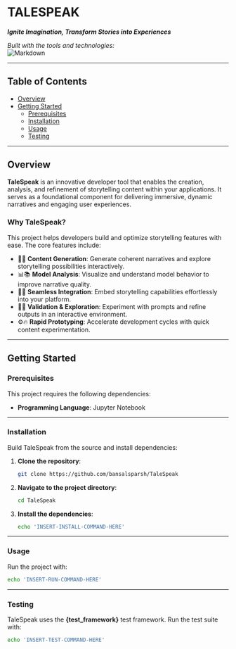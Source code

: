 # TALESPEAK  
**_Ignite Imagination, Transform Stories into Experiences_**


_Built with the tools and technologies:_  
![Markdown](https://img.shields.io/badge/built_with-Markdown-black)

---

## Table of Contents
- [Overview](#overview)  
- [Getting Started](#getting-started)  
  - [Prerequisites](#prerequisites)  
  - [Installation](#installation)  
  - [Usage](#usage)  
  - [Testing](#testing)

---

## Overview

**TaleSpeak** is an innovative developer tool that enables the creation, analysis, and refinement of storytelling content within your applications. It serves as a foundational component for delivering immersive, dynamic narratives and engaging user experiences.

### Why TaleSpeak?

This project helps developers build and optimize storytelling features with ease. The core features include:

- 🌸🧠 **Content Generation**: Generate coherent narratives and explore storytelling possibilities interactively.  
- 📊📚 **Model Analysis**: Visualize and understand model behavior to improve narrative quality.  
- 🚀🔗 **Seamless Integration**: Embed storytelling capabilities effortlessly into your platform.  
- 🧪📄 **Validation & Exploration**: Experiment with prompts and refine outputs in an interactive environment.  
- ⚙️🔥 **Rapid Prototyping**: Accelerate development cycles with quick content experimentation.

---

## Getting Started

### Prerequisites

This project requires the following dependencies:

- **Programming Language**: Jupyter Notebook

---

### Installation

Build TaleSpeak from the source and install dependencies:

1. **Clone the repository**:
   ```bash
   git clone https://github.com/bansalsparsh/TaleSpeak
   ```

2. **Navigate to the project directory**:
   ```bash
   cd TaleSpeak
   ```

3. **Install the dependencies**:
   ```bash
   echo 'INSERT-INSTALL-COMMAND-HERE'
   ```

---

### Usage

Run the project with:
```bash
echo 'INSERT-RUN-COMMAND-HERE'
```

---

### Testing

TaleSpeak uses the **{test_framework}** test framework. Run the test suite with:
```bash
echo 'INSERT-TEST-COMMAND-HERE'
```
